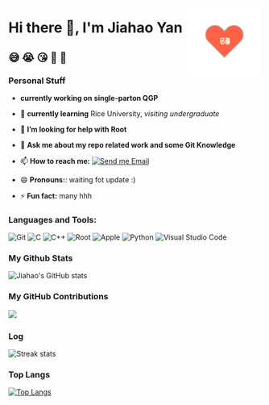 
<a href="https://github.com/L1cardo/iBeats"><img align="right" width="150px" src="https://raw.githubusercontent.com/L1cardo/iBeats/main/files/heart.svg"/></a>
# Hi there 👋, I'm Jiahao Yan

## 😅 😭 😘 🥹 🥳
### Personal Stuff 
  - **currently working on** **single-parton QGP**
  - 🌱 **currently learning** Rice University, *visiting undergraduate*
  - 🤔 **I’m looking for help with Root**
  - 💬 **Ask me about my repo related work and some **Git Knowledge****
  - 📫 **How to reach me:**
[![Send me Email](https://img.shields.io/static/v1?label=email&amp;message=Jiahao&amp;color=orange&amp;style=flat-square)](mailto:jiahaoyplus@gmail.com)
  
  - 😄 **Pronouns:**: waiting fot update :)
  - ⚡ **Fun fact:** many hhh
### Languages and Tools:

![Git](https://img.shields.io/badge/Git-F05032?style=flat-square&logo=Git&logoColor=white)
![C](https://img.shields.io/badge/C-00599C?style=flat-square&logo=C&logoColor=white)
![C++](https://img.shields.io/badge/C++-blue.svg?style=flat&logo=c%2B%2B)
![Root](https://img.shields.io/badge/Root-1575F9?style=flat-square&logo=Root&logoColor=white)
![Apple](https://img.shields.io/badge/iPhone_and_MacBook-999999?style=flat-square&logo=Apple&logoColor=white)
![Python](https://img.shields.io/badge/Python-3776AB?style=flat-square&logo=Python&logoColor=white)
![Visual Studio Code](https://img.shields.io/badge/Visual_Studio_Code-007ACC?style=flat-square&logo=Visual-Studio-Code&logoColor=white)


### **My Github Stats**  

![Jiahao's GitHub stats](https://github-readme-stats.vercel.app/api?username=Jiahaoyplus&theme=cobalt2&show_icons=true) 
### My GitHub Contributions

![](https://raw.githubusercontent.com/Jiahaoyplus/Jiahaoyplus/main/assets/github-contribution-grid-snake.svg)
### **Log**

![Streak stats](https://github-readme-streak-stats.herokuapp.com/?user=Jiahaoyplus&show_icons=true&theme=tokyonight)
### **Top Langs**

[![Top Langs](https://github-readme-stats.vercel.app/api/top-langs/?username=Jiahaoyplus)](https://github.com/anuraghazra/github-readme-stats)
